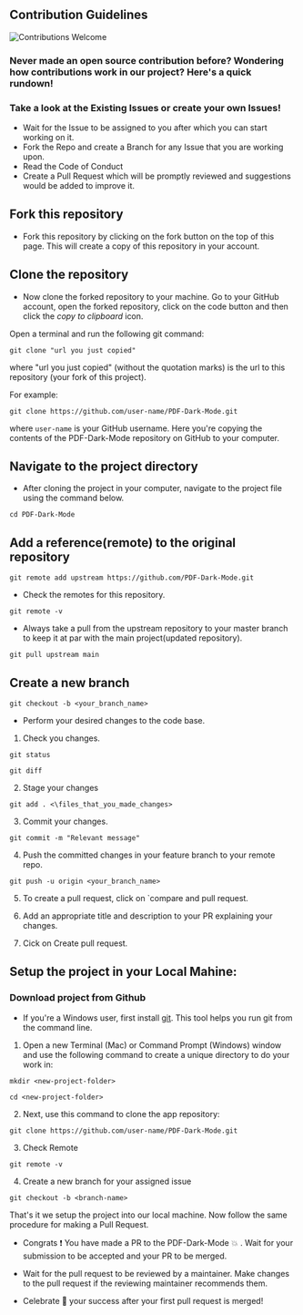 ## Contribution Guidelines
![Contributions Welcome](https://img.shields.io/badge/Contributions-Welcome-blue?style=for-the-badge)

### Never made an open source contribution before? Wondering how contributions work in our project? Here's a quick rundown!

### Take a look at the Existing Issues or create your own Issues!
- Wait for the Issue to be assigned to you after which you can start working on it.
- Fork the Repo and create a Branch for any Issue that you are working upon.
- Read the Code of Conduct
- Create a Pull Request which will be promptly reviewed and suggestions would be added to improve it.

## Fork this repository

* Fork this repository by clicking on the fork button on the top of this page.
This will create a copy of this repository in your account.

## Clone the repository

* Now clone the forked repository to your machine. Go to your GitHub account, open the forked repository, click on the code button and then click the _copy to clipboard_ icon.

Open a terminal and run the following git command:

```
git clone "url you just copied"
```

where "url you just copied" (without the quotation marks) is the url to this repository (your fork of this project). 

For example:

```
git clone https://github.com/user-name/PDF-Dark-Mode.git
```

where `user-name` is your GitHub username. Here you're copying the contents of the PDF-Dark-Mode repository on GitHub to your computer.

## Navigate to the project directory
* After cloning the project in your computer, navigate to the project file using the command below.
```
cd PDF-Dark-Mode
```

## Add a reference(remote) to the original repository

```
git remote add upstream https://github.com/PDF-Dark-Mode.git
```

* Check the remotes for this repository.

```
git remote -v
```

* Always take a pull from the upstream repository to your master branch to keep it at par with the main project(updated repository).

```
git pull upstream main
```

## Create a new branch

```
git checkout -b <your_branch_name>
```

* Perform your desired changes to the code base.

1. Check you changes.

```
git status
```

```
git diff
```

2. Stage your changes

```
git add . <\files_that_you_made_changes>
```

3. Commit your changes.

```
git commit -m "Relevant message"
```

4. Push the committed changes in your feature branch to your remote repo.

```
git push -u origin <your_branch_name>
```

5. To create a pull request, click on `compare and pull request.

6. Add an appropriate title and description to your PR explaining your changes.

7. Cick on Create pull request. 

## Setup the project in your Local Mahine:

### Download project from Github

- If you're a Windows user, first install [git](https://git-scm.com/). This tool helps you run git from the command line.

1. Open a new Terminal (Mac) or Command Prompt (Windows) window and use the following command to create a unique directory to do your work in:

```
mkdir <new-project-folder>
```

```
cd <new-project-folder>
```

2. Next, use this command to clone the app repository:

```
git clone https://github.com/user-name/PDF-Dark-Mode.git
```

3. Check Remote

```
git remote -v
```

4. Create a new branch for your assigned issue

```
git checkout -b <branch-name>
```

That's it we setup the project into our local machine. Now follow the same procedure for making a Pull Request.

* Congrats :exclamation: You have made a PR to the PDF-Dark-Mode :boom: . Wait for your submission to be accepted and your PR to be merged.


* Wait for the pull request to be reviewed by a maintainer. Make changes to the pull request if the reviewing maintainer recommends them.


* Celebrate  🥳  your success after your first pull request is merged!
